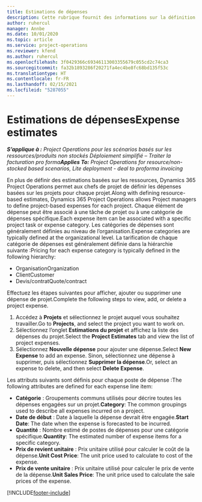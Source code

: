 ```yaml
---
title: Estimations de dépenses
description: Cette rubrique fournit des informations sur la définition ou l’estimation des dépenses liées au projet.
author: ruhercul
manager: Annbe
ms.date: 10/01/2020
ms.topic: article
ms.service: project-operations
ms.reviewer: kfend
ms.author: ruhercul
ms.openlocfilehash: 3f0429366c69346113003355679c055cd2c74ca3
ms.sourcegitcommit: fa32b1893286f20271fa4ec4be8fc68bd135f53c
ms.translationtype: HT
ms.contentlocale: fr-FR
ms.lasthandoff: 02/15/2021
ms.locfileid: "5287055"
---
```

# <a name="expense-estimates"></a><span data-ttu-id="bbb55-103">Estimations de dépenses</span><span class="sxs-lookup"><span data-stu-id="bbb55-103">Expense estimates</span></span>
<span data-ttu-id="bbb55-104">_**S’applique à :** Project Operations pour les scénarios basés sur les ressources/produits non stockés Déploiement simplifié – Traiter la facturation pro forma_</span><span class="sxs-lookup"><span data-stu-id="bbb55-104">_**Applies To:** Project Operations for resource/non-stocked based scenarios, Lite deployment - deal to proforma invoicing_</span></span>

<span data-ttu-id="bbb55-105">En plus de définir des estimations basées sur les ressources, Dynamics 365 Project Operations permet aux chefs de projet de définir les dépenses basées sur les projets pour chaque projet.</span><span class="sxs-lookup"><span data-stu-id="bbb55-105">Along with defining resource-based estimates, Dynamics 365 Project Operations allows Project managers to define project-based expenses for each project.</span></span> <span data-ttu-id="bbb55-106">Chaque élément de dépense peut être associé à une tâche de projet ou à une catégorie de dépenses spécifique.</span><span class="sxs-lookup"><span data-stu-id="bbb55-106">Each expense item can be associated with a specific project task or expense category.</span></span> <span data-ttu-id="bbb55-107">Les catégories de dépenses sont généralement définies au niveau de l’organisation.</span><span class="sxs-lookup"><span data-stu-id="bbb55-107">Expense categories are typically defined at the organizational level.</span></span> <span data-ttu-id="bbb55-108">La tarification de chaque catégorie de dépenses est généralement définie dans la hiérarchie suivante :</span><span class="sxs-lookup"><span data-stu-id="bbb55-108">Pricing for each expense category is typically defined in the following hierarchy:</span></span>

- <span data-ttu-id="bbb55-109">Organisation</span><span class="sxs-lookup"><span data-stu-id="bbb55-109">Organization</span></span>
- <span data-ttu-id="bbb55-110">Client</span><span class="sxs-lookup"><span data-stu-id="bbb55-110">Customer</span></span>
- <span data-ttu-id="bbb55-111">Devis/contrat</span><span class="sxs-lookup"><span data-stu-id="bbb55-111">Quote/contract</span></span>

<span data-ttu-id="bbb55-112">Effectuez les étapes suivantes pour afficher, ajouter ou supprimer une dépense de projet.</span><span class="sxs-lookup"><span data-stu-id="bbb55-112">Complete the following steps to view, add, or delete a project expense.</span></span>

1. <span data-ttu-id="bbb55-113">Accédez à **Projets** et sélectionnez le projet auquel vous souhaitez travailler.</span><span class="sxs-lookup"><span data-stu-id="bbb55-113">Go to **Projects**, and select the project you want to work on.</span></span>
2. <span data-ttu-id="bbb55-114">Sélectionnez l’onglet **Estimations du projet** et affichez la liste des dépenses du projet.</span><span class="sxs-lookup"><span data-stu-id="bbb55-114">Select the **Project Estimates** tab and view the list of project expenses.</span></span>
3. <span data-ttu-id="bbb55-115">Sélectionnez **Nouvelle dépense** pour ajouter une dépense.</span><span class="sxs-lookup"><span data-stu-id="bbb55-115">Select **New Expense** to add an expense.</span></span> <span data-ttu-id="bbb55-116">Sinon, sélectionnez une dépense à supprimer, puis sélectionnez **Supprimer la dépense**.</span><span class="sxs-lookup"><span data-stu-id="bbb55-116">Or, select an expense to delete, and then select **Delete Expense**.</span></span>

<span data-ttu-id="bbb55-117">Les attributs suivants sont définis pour chaque poste de dépense :</span><span class="sxs-lookup"><span data-stu-id="bbb55-117">The following attributes are defined for each expense line item:</span></span>

- <span data-ttu-id="bbb55-118">**Catégorie** : Groupements communs utilisés pour décrire toutes les dépenses engagées sur un projet.</span><span class="sxs-lookup"><span data-stu-id="bbb55-118">**Category**: The common groupings used to describe all expenses incurred on a project.</span></span>
- <span data-ttu-id="bbb55-119">**Date de début** : Date à laquelle la dépense devrait être engagée.</span><span class="sxs-lookup"><span data-stu-id="bbb55-119">**Start Date**: The date when the expense is forecasted to be incurred.</span></span>
- <span data-ttu-id="bbb55-120">**Quantité** : Nombre estimé de postes de dépenses pour une catégorie spécifique.</span><span class="sxs-lookup"><span data-stu-id="bbb55-120">**Quantity**: The estimated number of expense items for a specific category.</span></span>
- <span data-ttu-id="bbb55-121">**Prix de revient unitaire** : Prix unitaire utilisé pour calculer le coût de la dépense.</span><span class="sxs-lookup"><span data-stu-id="bbb55-121">**Unit Cost Price**: The unit price used to calculate to cost of the expense.</span></span>
- <span data-ttu-id="bbb55-122">**Prix de vente unitaire** : Prix unitaire utilisé pour calculer le prix de vente de la dépense.</span><span class="sxs-lookup"><span data-stu-id="bbb55-122">**Unit Sales Price**: The unit price used to calculate the sale prices of the expense.</span></span>



[!INCLUDE[footer-include](../includes/footer-banner.md)]